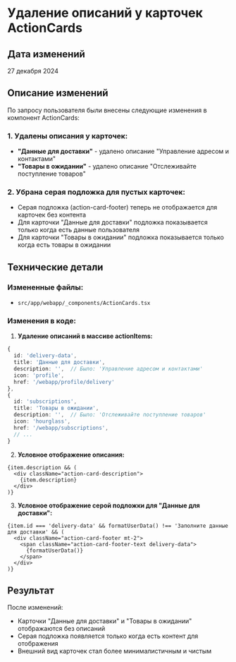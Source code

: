 # Удаление описаний у карточек ActionCards

## Дата изменений
27 декабря 2024

## Описание изменений

По запросу пользователя были внесены следующие изменения в компонент ActionCards:

### 1. Удалены описания у карточек:
- **"Данные для доставки"** - удалено описание "Управление адресом и контактами"
- **"Товары в ожидании"** - удалено описание "Отслеживайте поступление товаров"

### 2. Убрана серая подложка для пустых карточек:
- Серая подложка (action-card-footer) теперь не отображается для карточек без контента
- Для карточки "Данные для доставки" подложка показывается только когда есть данные пользователя
- Для карточки "Товары в ожидании" подложка показывается только когда есть товары в ожидании

## Технические детали

### Измененные файлы:
- `src/app/webapp/_components/ActionCards.tsx`

### Изменения в коде:

1. **Удаление описаний в массиве actionItems:**
```typescript
{
  id: 'delivery-data',
  title: 'Данные для доставки',
  description: '',  // Было: 'Управление адресом и контактами'
  icon: 'profile',
  href: '/webapp/profile/delivery'
},
{
  id: 'subscriptions', 
  title: 'Товары в ожидании',
  description: '',  // Было: 'Отслеживайте поступление товаров'
  icon: 'hourglass',
  href: '/webapp/subscriptions',
  // ...
}
```

2. **Условное отображение описания:**
```tsx
{item.description && (
  <div className="action-card-description">
    {item.description}
  </div>
)}
```

3. **Условное отображение серой подложки для "Данные для доставки":**
```tsx
{item.id === 'delivery-data' && formatUserData() !== 'Заполните данные для доставки' && (
  <div className="action-card-footer mt-2">
    <span className="action-card-footer-text delivery-data">
      {formatUserData()}
    </span>
  </div>
)}
```

## Результат

После изменений:
- Карточки "Данные для доставки" и "Товары в ожидании" отображаются без описаний
- Серая подложка появляется только когда есть контент для отображения
- Внешний вид карточек стал более минималистичным и чистым 
